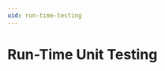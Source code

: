 ```yaml
---
uid: run-time-testing
---
```

# Run-Time Unit Testing

[comment]: # (TODO: cover dependency injection)

